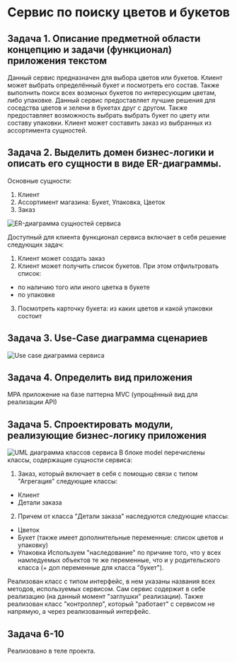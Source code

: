 # Сервис по поиску цветов и букетов
## Задача 1. Описание предметной области концепцию и задачи (функционал) приложения текстом

Данный сервис предназначен для выбора цветов или букетов. Клиент может выбрать определённый букет и посмотреть его состав. Также выполнить поиск всех возмоных букетов по интересующим цветам, либо упаковке. Данный сервис предоставляет лучшие решения для соседства цветов и зелени в букетах друг с другом. Также предоставляет возможность выбрать выбрать букет по цвету или составу упаковки. Клиент может составить заказ из выбранных из ассортимента сущностей.

## Задача 2. Выделить домен бизнес-логики и описать его сущности в виде ER-диаграммы.
Основные сущности:
1. Клиент
2. Ассортимент магазина: Букет, Упаковка, Цветок
5. Заказ

![ER-диаграмма сущностей сервиса](https://lucid.app/publicSegments/view/da9471ea-928c-4b39-b4c5-5cd82d3dc8d7/image.jpeg)

Доступный для клиента функционал сервиса включает в себя решение следующих задач:
1. Клиент может создать заказ
2. Клиент может получить список букетов. При этом отфильтровать список:
- по наличию того или иного цветка в букете
- по упаковке
3. Посмотреть карточку букета: из каких цветов и какой упаковки состоит

## Задача 3.  Use-Case диаграмма сценариев
![Use case диаграмма сервиса](https://lucid.app/publicSegments/view/e748240f-b63a-4374-8879-ea0bcf7ab8f0/image.jpeg)

## Задача 4. Определить вид приложения
MPA приложение на базе паттерна MVC (упрощённый вид для реализации API)

## Задача 5. Спроектировать модули, реализующие бизнес-логику приложения
![UML диаграмма классов сервиса](https://lucid.app/publicSegments/view/fe54f7b0-2f44-4e38-bdda-a0f39b20f1e6/image.jpeg)
В блоке model перечислены классы, содержащие сущности сервиса:
1. Заказ, который включает в себя с помощью связи с типом "Агрегация" следующие классы:
- Клиент
- Детали заказа
2. Причем от класса "Детали заказа" наследуются следующие классы:
- Цветок
- Букет (также имеет дополнительные переменные: список цветов и упаковку)
- Упаковка
Используем "наследование" по причине того, что у всех намледуемых объектов те же переменные, что и у родительского класса (+ доп переменные для класса "букет").

Реализован класс с типом интерфейс, в нем указаны названия всех методов, используемых сервисом.
Сам сервис содержит в себе реализацию (на данный момент "заглушки" реализации).
Также реализован класс "контроллер", который "работает" с сервисом не напрямую, а через реализованный интерфейс.
## Задача 6-10
Реализовано в теле проекта.
